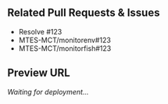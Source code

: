 ## Related Pull Requests & Issues

- Resolve #123
- MTES-MCT/monitorenv#123
- MTES-MCT/monitorfish#123

## Preview URL

<!-- AUTOFILLED_PREVIEW_URL -->
_Waiting for deployment..._
<!-- AUTOFILLED_PREVIEW_URL -->
